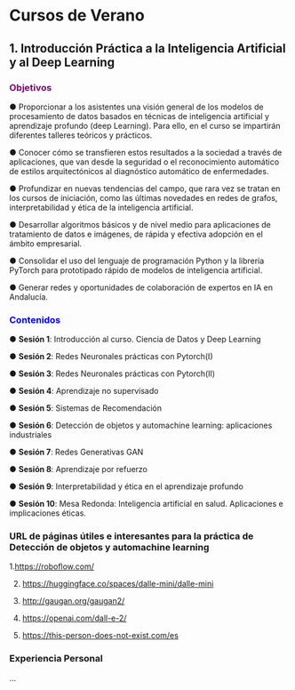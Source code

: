 # Cursos de Verano

## 1. Introducción Práctica a la Inteligencia Artificial y al Deep Learning

### <span style="color:purple">Objetivos</span>

● Proporcionar a los asistentes una visión general de los modelos de procesamiento de datos basados en técnicas de inteligencia artificial y aprendizaje profundo (deep Learning). Para ello, en el curso se impartirán diferentes talleres teóricos y prácticos.

● Conocer cómo se transfieren estos resultados a la sociedad a través de aplicaciones, que van desde la seguridad o el reconocimiento automático de estilos arquitectónicos al diagnóstico automático de enfermedades.

● Profundizar en nuevas tendencias del campo, que rara vez se tratan en los cursos de iniciación, como las últimas novedades en redes de grafos, interpretabilidad y ética de la inteligencia artificial.

● Desarrollar algoritmos básicos y de nivel medio para aplicaciones de tratamiento de datos e imágenes, de rápida y efectiva adopción en el ámbito empresarial.

● Consolidar el uso del lenguaje de programación Python y la librería PyTorch para prototipado rápido de modelos de inteligencia artificial.

● Generar redes y oportunidades de colaboración de expertos en IA en Andalucía.

###  <span style="color:blue">Contenidos</span>

● **Sesión 1**: Introducción al curso. Ciencia de Datos y Deep Learning

● **Sesión 2**: Redes Neuronales prácticas con Pytorch(I)

● **Sesión 3**: Redes Neuronales prácticas con Pytorch(II)

● **Sesión 4**: Aprendizaje no supervisado

● **Sesión 5**: Sistemas de Recomendación

● **Sesión 6**: Detección de objetos y automachine learning: aplicaciones industriales

● **Sesión 7**: Redes Generativas GAN

● **Sesión 8**: Aprendizaje por refuerzo

● **Sesión 9**: Interpretabilidad y ética en el aprendizaje profundo

● **Sesión 10**: Mesa Redonda: Inteligencia artificial en salud. Aplicaciones e implicaciones éticas.

### URL de páginas útiles e interesantes para la práctica de Detección de objetos y automachine learning
1.https://roboflow.com/

2. https://huggingface.co/spaces/dalle-mini/dalle-mini

3. http://gaugan.org/gaugan2/

4. https://openai.com/dall-e-2/

5. https://this-person-does-not-exist.com/es

### Experiencia Personal
...




